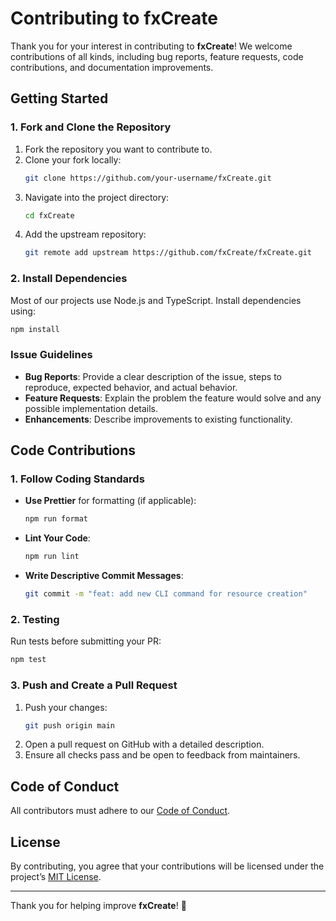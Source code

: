 # Contributing to fxCreate

Thank you for your interest in contributing to **fxCreate**! We welcome contributions of all kinds, including bug reports, feature requests, code contributions, and documentation improvements.

## Getting Started

### 1. Fork and Clone the Repository
1. Fork the repository you want to contribute to.
2. Clone your fork locally:
   ```sh
   git clone https://github.com/your-username/fxCreate.git
   ```
3. Navigate into the project directory:
   ```sh
   cd fxCreate
   ```
4. Add the upstream repository:
   ```sh
   git remote add upstream https://github.com/fxCreate/fxCreate.git
   ```

### 2. Install Dependencies
Most of our projects use Node.js and TypeScript. Install dependencies using:
```sh
npm install
```

### Issue Guidelines
- **Bug Reports**: Provide a clear description of the issue, steps to reproduce, expected behavior, and actual behavior.
- **Feature Requests**: Explain the problem the feature would solve and any possible implementation details.
- **Enhancements**: Describe improvements to existing functionality.

## Code Contributions

### 1. Follow Coding Standards
- **Use Prettier** for formatting (if applicable):
  ```sh
  npm run format
  ```
- **Lint Your Code**:
  ```sh
  npm run lint
  ```
- **Write Descriptive Commit Messages**:
  ```sh
  git commit -m "feat: add new CLI command for resource creation"
  ```

### 2. Testing
Run tests before submitting your PR:
```sh
npm test
```

### 3. Push and Create a Pull Request
1. Push your changes:
   ```sh
   git push origin main
   ```
2. Open a pull request on GitHub with a detailed description.
3. Ensure all checks pass and be open to feedback from maintainers.

## Code of Conduct
All contributors must adhere to our [Code of Conduct](CODE_OF_CONDUCT.md).

## License
By contributing, you agree that your contributions will be licensed under the project’s [MIT License](LICENSE).

---

Thank you for helping improve **fxCreate**! 🚀

